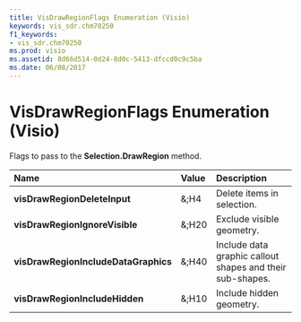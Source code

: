 ```yaml
---
title: VisDrawRegionFlags Enumeration (Visio)
keywords: vis_sdr.chm70250
f1_keywords:
- vis_sdr.chm70250
ms.prod: visio
ms.assetid: 8d66d514-0d24-8d0c-5413-dfccd0c9c5ba
ms.date: 06/08/2017
---
```



# VisDrawRegionFlags Enumeration (Visio)

Flags to pass to the **Selection.DrawRegion** method.



|**Name**|**Value**|**Description**|
|:-----|:-----|:-----|
| **visDrawRegionDeleteInput**|&;H4|Delete items in selection.|
| **visDrawRegionIgnoreVisible**|&;H20|Exclude visible geometry.|
| **visDrawRegionIncludeDataGraphics**|&;H40|Include data graphic callout shapes and their sub-shapes. |
| **visDrawRegionIncludeHidden**|&;H10|Include hidden geometry.|

